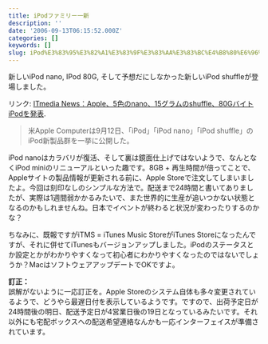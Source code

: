 ```yaml
---
title: iPodファミリー一新
description: ''
date: '2006-09-13T06:15:52.000Z'
categories: []
keywords: []
slug: iPod%E3%83%95%E3%82%A1%E3%83%9F%E3%83%AA%E3%83%BC%E4%B8%80%E6%96%B0
---
```

新しいiPod nano, IPod 80G, そして予想だにしなかった新しいiPod shuffleが登場しました。

リンク: [ITmedia News：Apple、5色のnano、15グラムのshuffle、80GバイトiPodを発表](http://www.itmedia.co.jp/news/articles/0609/13/news012.html "ITmedia News：Apple、5色のnano、15グラムのshuffle、80GバイトiPodを発表").

> 米Apple Computerは9月12日、「iPod」「iPod nano」「iPod shuffle」のiPod新製品群を一挙に公開した。

iPod nanoはカラバリが復活、そして裏は鏡面仕上げではないようで、なんとなくiPod miniのリニューアルといった趣です。8GB + 再生時間が倍ってことで、Appleサイトの製品情報が更新される前に、Apple Storeで注文してしまいましたよ。今回は刻印なしのシンプルな方法で。配送まで24時間と書いてありましたが、実際は1週間弱かかるみたいで、また世界的に生産が追いつかない状態となるのかもしれませんね。日本でイベントが終わると状況が変わったりするのかな？

ちなみに、既報ですがiTMS = iTunes Music StoreがiTunes Storeになったんですが、それに併せてiTunesもバージョンアップしました。iPodのステータスとか設定とかがわかりやすくなって初心者にわかりやすくなったのではないでしょうか？MacはソフトウェアアップデートでOKですよ。

**訂正：**  
誤解がないように一応訂正を。Apple Storeのシステム自体も多々変更されているようで、どうやら最遅日付を表示しているようです。ですので、出荷予定日が24時間後の明日、配送予定日が4営業日後の19日となっているみたいです。それ以外にも宅配ボックスへの配送希望連絡なんかも一応インターフェイスが準備されています。